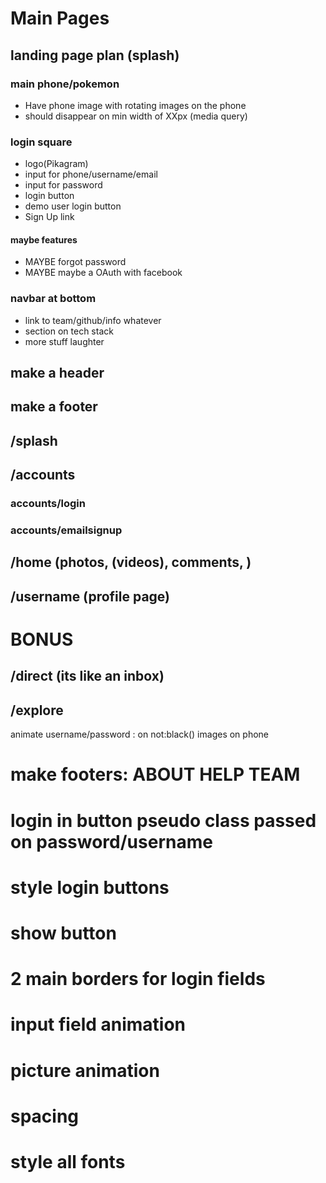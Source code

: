 # Main Pages
## landing page plan (splash)

### main phone/pokemon 
  - Have phone image with rotating images on the phone
  - should disappear on min width of XXpx (media query)

### login square

  - logo(Pikagram)
  - input for phone/username/email
  - input for password
  - login button
  - demo user login button
  - Sign Up link

#### maybe features
  - MAYBE forgot password
  - MAYBE maybe a OAuth with facebook

### navbar at bottom
  - link to team/github/info whatever
  - section on tech stack
  - more stuff laughter


## make a header
## make a footer
## /splash
## /accounts
  ### accounts/login
  ### accounts/emailsignup
## /home (photos, (videos), comments, )
## /username (profile page)

# BONUS
## /direct (its like an inbox)
## /explore

animate username/password : on not:black()
images on phone

# make footers: ABOUT HELP TEAM 
# login in button pseudo class passed on password/username
# style login buttons
# show button
# 2 main borders for login fields
# input field animation
# picture animation
# spacing
# style all fonts